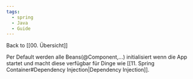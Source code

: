```yaml
---
tags:
  - spring
  - Java
  - Guide
---
```

Back to [[00. Übersicht]]

Per Default werden alle Beans(@Component,...) initialisiert wenn die App startet und macht diese verfügbar für Dinge wie [[11. Spring Container#Dependency Injection|Dependency Injection]].
